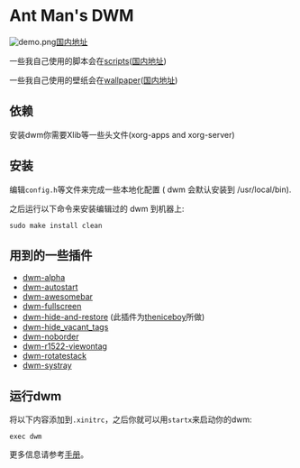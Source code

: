 Ant Man's DWM
============================

![demo.png](https://raw.githubusercontent.com/antman666/dwm/master/demo.png)[国内地址](https://gitee.com/antman666/dwm)

一些我自己使用的脚本会在[scripts](https://github.com/antman666/scripts)([国内地址](https://gitee.com/antman666/scripts))

一些我自己使用的壁纸会在[wallpaper](https://github.com/antman666/wallpaper)([国内地址](https://gitee.com/antman666/wallpaper))

依赖
------------
安装dwm你需要Xlib等一些头文件(xorg-apps and xorg-server)


安装
------------
编辑`config.h`等文件来完成一些本地化配置 ( dwm 会默认安装到 /usr/local/bin).

之后运行以下命令来安装编辑过的 dwm 到机器上:

	sudo make install clean

用到的一些插件
---------------
- [dwm-alpha](https://dwm.suckless.org/patches/alpha/)
- [dwm-autostart](https://dwm.suckless.org/patches/autostart/)
- [dwm-awesomebar](http://dwm.suckless.org/patches/awesomebar/)
- [dwm-fullscreen](https://dwm.suckless.org/patches/fullscreen/)
- [dwm-hide-and-restore](https://github.com/antman666/dwm/tree/master/patches/) (此插件为[theniceboy](https://github.com/theniceboy/)所做)
- [dwm-hide_vacant_tags](https://dwm.suckless.org/patches/hide_vacant_tags/)
- [dwm-noborder](https://dwm.suckless.org/patches/noborder/)
- [dwm-r1522-viewontag](https://dwm.suckless.org/patches/viewontag/)
- [dwm-rotatestack](https://dwm.suckless.org/patches/rotatestack/)
- [dwm-systray](https://dwm.suckless.org/patches/systray/)

运行dwm
-----------
将以下内容添加到`.xinitrc`，之后你就可以用`startx`来启动你的dwm:

	exec dwm

更多信息请参考[手册](https://dwm.suckless.org/)。
